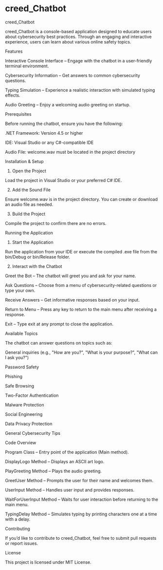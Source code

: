  # creed_Chatbot

 creed_Chatbot

creed_Chatbot is a console-based application designed to educate users about cybersecurity best practices. Through an engaging and interactive experience, users can learn about various online safety topics.

Features

Interactive Console Interface – Engage with the chatbot in a user-friendly terminal environment.

Cybersecurity Information – Get answers to common cybersecurity questions.

Typing Simulation – Experience a realistic interaction with simulated typing effects.

Audio Greeting – Enjoy a welcoming audio greeting on startup.

Prerequisites

Before running the chatbot, ensure you have the following:

.NET Framework: Version 4.5 or higher

IDE: Visual Studio or any C#-compatible IDE

Audio File: welcome.wav must be located in the project directory

Installation & Setup

1. Open the Project

Load the project in Visual Studio or your preferred C# IDE.

2. Add the Sound File

Ensure welcome.wav is in the project directory. You can create or download an audio file as needed.

3. Build the Project

Compile the project to confirm there are no errors.

Running the Application

1. Start the Application

Run the application from your IDE or execute the compiled .exe file from the bin/Debug or bin/Release folder.

2. Interact with the Chatbot

Greet the Bot – The chatbot will greet you and ask for your name.

Ask Questions – Choose from a menu of cybersecurity-related questions or type your own.

Receive Answers – Get informative responses based on your input.

Return to Menu – Press any key to return to the main menu after receiving a response.

Exit – Type exit at any prompt to close the application.

Available Topics

The chatbot can answer questions on topics such as:

General inquiries (e.g., "How are you?", "What is your purpose?", "What can I ask you?")

Password Safety

Phishing

Safe Browsing

Two-Factor Authentication

Malware Protection

Social Engineering

Data Privacy Protection

General Cybersecurity Tips

Code Overview

Program Class – Entry point of the application (Main method).

DisplayLogo Method – Displays an ASCII art logo.

PlayGreeting Method – Plays the audio greeting.

GreetUser Method – Prompts the user for their name and welcomes them.

UserInput Method – Handles user input and provides responses.

WaitForUserInput Method – Waits for user interaction before returning to the main menu.

TypingDelay Method – Simulates typing by printing characters one at a time with a delay.

Contributing

If you’d like to contribute to creed_Chatbot, feel free to submit pull requests or report issues.

License

This project is licensed under MIT License.
